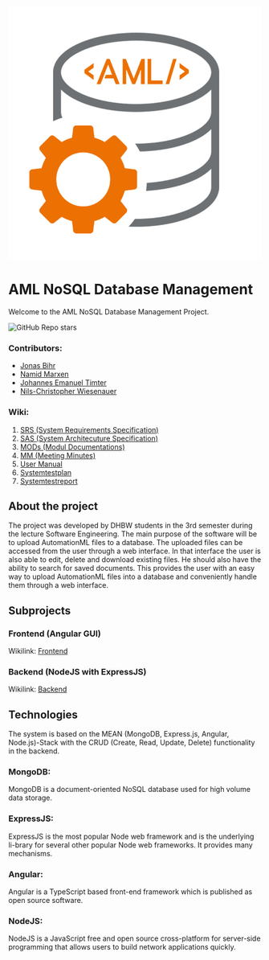 ![Logo](./SOURCE/FRONTEND/aml-database-management/src/assets/images/logo.jpg)

# AML NoSQL Database Management

Welcome to the AML NoSQL Database Management Project.

![GitHub Repo stars](https://img.shields.io/github/stars/NurNils/TINF19C_Team_5_AML_Database_Management?style=social)

### Contributors:
- [Jonas Bihr](https://github.com/Rhib)
- [Namid Marxen](https://github.com/NamidM)
- [Johannes Emanuel Timter](https://github.com/UdolfSeelenfrost)
- [Nils-Christopher Wiesenauer](https://github.com/NurNils)

### Wiki:
1. [SRS (System Requirements Specification)](https://github.com/NurNils/TINF19C_Team_5_AML_Database_Management/wiki/1.-SRS-(System-Requirements-Specification))
2. [SAS (System Architecuture Specification)](https://github.com/NurNils/TINF19C_Team_5_AML_Database_Management/wiki/2.-SAS-(System-Architecuture-Specification))
3. [MODs (Modul Documentations)](https://github.com/NurNils/TINF19C_Team_5_AML_Database_Management/wiki/3.-MODs-(Modul-Documentations))
4. [MM (Meeting Minutes)](https://github.com/NurNils/TINF19C_Team_5_AML_Database_Management/wiki/4.-MM-(Meeting-Minutes))
5. [User Manual](https://github.com/NurNils/TINF19C_Team_5_AML_Database_Management/wiki/5.-User-Manual)
6. [Systemtestplan](https://github.com/NurNils/TINF19C_Team_5_AML_Database_Management/wiki/6.-Systemtestplan)
7. [Systemtestreport](https://github.com/NurNils/TINF19C_Team_5_AML_Database_Management/wiki/7.-Systemtestreport)

## About the project

The project was developed by DHBW students in the 3rd semester during the lecture Software Engineering.
The main purpose of the software will be to upload AutomationML files to a database. The uploaded files can be accessed from the user through a web interface. In that interface the user is also able to edit, delete and download existing files. He should also have the ability to search for saved documents. This provides the user with an easy way to upload AutomationML files into a database and conveniently handle them through a web interface.

## Subprojects

### Frontend (Angular GUI)

Wikilink: [Frontend](https://github.com/NurNils/TINF19C_Team_5_AML_Database_Management/tree/master/SOURCE/FRONTEND)

### Backend (NodeJS with ExpressJS)

Wikilink: [Backend](https://github.com/NurNils/TINF19C_Team_5_AML_Database_Management/tree/master/SOURCE/BACKEND)

## Technologies

The system is based on the MEAN (MongoDB, Express.js, Angular, Node.js)-Stack with the CRUD (Create, Read, Update, Delete) functionality in the backend.

### MongoDB:

MongoDB is a document-oriented NoSQL database used for high volume data storage.

### ExpressJS:

ExpressJS is the most popular Node web framework and is the underlying li-brary for several other popular Node web frameworks. It provides many mechanisms.

### Angular:

Angular is a TypeScript based front-end framework which is published as open source software.

### NodeJS:

NodeJS is a JavaScript free and open source cross-platform for server-side programming that allows users to build network applications quickly.
